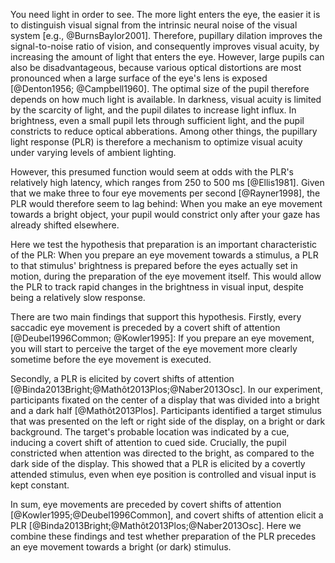 You need light in order to see. The more light enters the eye, the easier it is to distinguish visual signal from the intrinsic neural noise of the visual system [e.g., @BurnsBaylor2001]. Therefore, pupillary dilation improves the signal-to-noise ratio of vision, and consequently improves visual acuity, by increasing the amount of light that enters the eye. However, large pupils can also be disadvantageous, because various optical distortions are most pronounced when a large surface of the eye's lens is exposed [@Denton1956; @Campbell1960]. The optimal size of the pupil therefore depends on how much light is available. In darkness, visual acuity is limited by the scarcity of light, and the pupil dilates to increase light influx. In brightness, even a small pupil lets through sufficient light, and the pupil constricts to reduce optical abberations. Among other things, the pupillary light response (PLR) is therefore a mechanism to optimize visual acuity under varying levels of ambient lighting.

However, this presumed function would seem at odds with the PLR's relatively high latency, which ranges from 250 to 500 ms [@Ellis1981]. Given that we make three to four eye movements per second [@Rayner1998], the PLR would therefore seem to lag behind: When you make an eye movement towards a bright object, your pupil would constrict only after your gaze has already shifted elsewhere.

Here we test the hypothesis that preparation is an important characteristic of the PLR: When you prepare an eye movement towards a stimulus, a PLR to that stimulus' brightness is prepared before the eyes actually set in motion, during the preparation of the eye movement itself. This would allow the PLR to track rapid changes in the brightness in visual input, despite being a relatively slow response.

There are two main findings that support this hypothesis. Firstly, every saccadic eye movement is preceded by a covert shift of attention [@Deubel1996Common; @Kowler1995]: If you prepare an eye movement, you will start to perceive the target of the eye movement more clearly sometime before the eye movement is executed.

Secondly, a PLR is elicited by covert shifts of attention [@Binda2013Bright;@Mathôt2013Plos;@Naber2013Osc]. In our experiment, participants fixated on the center of a display that was divided into a bright and a dark half [@Mathôt2013Plos]. Participants identified a target stimulus that was presented on the left or right side of the display, on a bright or dark background. The target's probable location was indicated by a cue, inducing a covert shift of attention to cued side. Crucially, the pupil constricted when attention was directed to the bright, as compared to the dark side of the display. This showed that a PLR is elicited by a covertly attended stimulus, even when eye position is controlled and visual input is kept constant.

In sum, eye movements are preceded by covert shifts of attention [@Kowler1995;@Deubel1996Common], and covert shifts of attention elicit a PLR [@Binda2013Bright;@Mathôt2013Plos;@Naber2013Osc]. Here we combine these findings and test whether preparation of the PLR precedes an eye movement towards a bright (or dark) stimulus.
